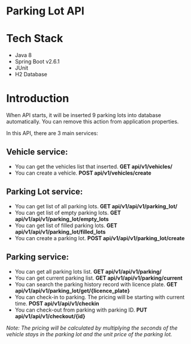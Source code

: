 # Parking Lot API

# Tech Stack

- Java 8
- Spring Boot v2.6.1
- JUnit
- H2 Database

# Introduction

When API starts, it will be inserted 9 parking lots into database automatically. You can remove this
action from application properties.

In this API, there are 3 main services:

## Vehicle service:

- You can get the vehicles list that inserted. **GET api/v1/vehicles/**
- You can create a vehicle. **POST api/v1/vehicles/create**

## Parking Lot service:

- You can get list of all parking lots. **GET api/v1/api/v1/parking_lot/**
- You can get list of empty parking lots. **GET api/v1/api/v1/parking_lot/empty_lots**
- You can get list of filled parking lots. **GET api/v1/api/v1/parking_lot/filled_lots**
- You can create a parking lot. **POST api/v1/api/v1/parking_lot/create**

## Parking service:

- You can get all parking lots list. **GET api/v1/api/v1/parking/**
- You can get current parking list. **GET api/v1/api/v1/parking/current**
- You can search the parking history record with licence plate. **GET api/v1/api/v1/parking_lot/get/{licence_plate}**
- You can check-in to parking. The pricing will be starting with current time. **POST api/v1/api/v1/checkin**
- You can check-out from parking with parking ID. **PUT api/v1/api/v1/checkout/{id}**


*Note: The pricing will be calculated by multiplying the seconds of the vehicle stays in the parking lot and the unit price of the parking lot.*